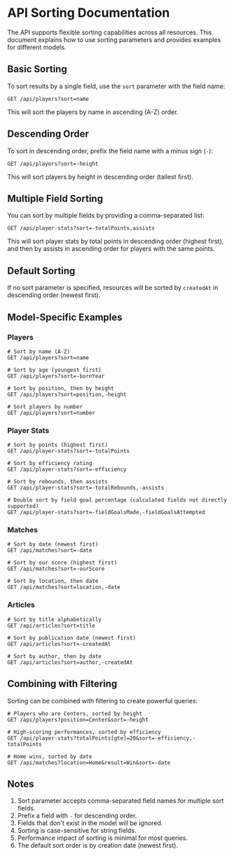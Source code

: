 # API Sorting Documentation

The API supports flexible sorting capabilities across all resources. This document explains how to use sorting parameters and provides examples for different models.

## Basic Sorting

To sort results by a single field, use the `sort` parameter with the field name:

```
GET /api/players?sort=name
```

This will sort the players by name in ascending (A-Z) order.

## Descending Order

To sort in descending order, prefix the field name with a minus sign (`-`):

```
GET /api/players?sort=-height
```

This will sort players by height in descending order (tallest first).

## Multiple Field Sorting

You can sort by multiple fields by providing a comma-separated list:

```
GET /api/player-stats?sort=-totalPoints,assists
```

This will sort player stats by total points in descending order (highest first), and then by assists in ascending order for players with the same points.

## Default Sorting

If no sort parameter is specified, resources will be sorted by `createdAt` in descending order (newest first).

## Model-Specific Examples

### Players

```
# Sort by name (A-Z)
GET /api/players?sort=name

# Sort by age (youngest first)
GET /api/players?sort=-bornYear

# Sort by position, then by height
GET /api/players?sort=position,-height

# Sort players by number
GET /api/players?sort=number
```

### Player Stats

```
# Sort by points (highest first)
GET /api/player-stats?sort=-totalPoints

# Sort by efficiency rating
GET /api/player-stats?sort=-efficiency

# Sort by rebounds, then assists
GET /api/player-stats?sort=-totalRebounds,-assists

# Double sort by field goal percentage (calculated fields not directly supported)
GET /api/player-stats?sort=-fieldGoalsMade,-fieldGoalsAttempted
```

### Matches

```
# Sort by date (newest first)
GET /api/matches?sort=-date

# Sort by our score (highest first)
GET /api/matches?sort=-ourScore

# Sort by location, then date
GET /api/matches?sort=location,-date
```

### Articles

```
# Sort by title alphabetically
GET /api/articles?sort=title

# Sort by publication date (newest first)
GET /api/articles?sort=-createdAt

# Sort by author, then by date
GET /api/articles?sort=author,-createdAt
```

## Combining with Filtering

Sorting can be combined with filtering to create powerful queries:

```
# Players who are Centers, sorted by height
GET /api/players?position=Center&sort=-height

# High-scoring performances, sorted by efficiency
GET /api/player-stats?totalPoints[gte]=20&sort=-efficiency,-totalPoints

# Home wins, sorted by date
GET /api/matches?location=Home&result=Win&sort=-date
```

## Notes

1. Sort parameter accepts comma-separated field names for multiple sort fields.
2. Prefix a field with `-` for descending order.
3. Fields that don't exist in the model will be ignored.
4. Sorting is case-sensitive for string fields.
5. Performance impact of sorting is minimal for most queries.
6. The default sort order is by creation date (newest first).
